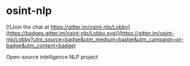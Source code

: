 # osint-nlp

[![Join the chat at https://gitter.im/osint-nlp/Lobby](https://badges.gitter.im/osint-nlp/Lobby.svg)](https://gitter.im/osint-nlp/Lobby?utm_source=badge&utm_medium=badge&utm_campaign=pr-badge&utm_content=badge)

Open-source intelligence NLP project
